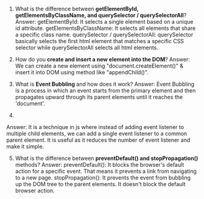 1. What is the difference between **getElementById, getElementsByClassName, and querySelector / querySelectorAll**?
Answer: 
getElementById: It selects a single element based on a unique id attribute.
getElementsByClassName: It selects all elements that share a specific class name.
querySelector / querySelectorAll: querySelector basically selects the first html element that matches a specific CSS selector while querySelectorAll selects all html elements.

2. How do you **create and insert a new element into the DOM**?
Answer:
We can create a new element using "document.createElement()"  & insert it into DOM using method like "appendChild()".

3. What is **Event Bubbling** and how does it work?
Answer:
Event Bubbling is a process in which an event starts from the primary element and then propagates upward through its parent elements until it reaches the 'document'.

4. 
Answer:
It is a technique in js where instead of adding event listener to multiple child elements, we can add a single event listener to a common parent element.
It is useful as it reduces the number of event listener and make it simple.

5. What is the difference between **preventDefault() and stopPropagation()** methods?
Answer:
preventDefault(): It blocks the browser's default action for a specific event. That means it prevents a link from navigating to a new page.
stopPropagation(): It prevents the event from bubbling up the DOM tree to the parent elements. It doesn't block the default browser action.
